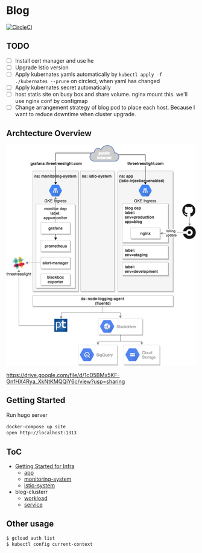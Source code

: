 # Blog

[![CircleCI](https://circleci.com/gh/threetreeslight/blog/tree/master.svg?style=svg)](https://circleci.com/gh/threetreeslight/blog/tree/master)

## TODO

- [ ] Install cert manager and use he
- [ ] Upgrade Istio version
- [ ] Apply kubernates yamls automatically by `kubectl apply -f ./kubernates --prune` on circleci, when yaml has changed
- [ ] Apply kubernates secret automatically
- [ ] host statis site on busy box and share volume. nginx mount this. we'll use nginx conf by configmap
- [ ] Change arrangement strategy of blog pod to place each host. Because I want to reduce downtime when cluster upgrade.

## Archtecture Overview

![](/docs/architecture.png)

https://drive.google.com/file/d/1cD5BMx5KF-GnfHX4Rya_XkNtKMQQiY6c/view?usp=sharing

## Getting Started

Run hugo server

```sh
docker-compose up site
open http://localhost:1313
```

## ToC

- [Getting Started for Infra](docs/getting-started-for-infra.md)
  - [app](docs/infra/app.md)
  - [monitoring-system](docs/infra/monitoring-system.md)
  - [istio-system](docs/infra/istio-system.md)
- blog-clusterr
  - [workload](https://console.cloud.google.com/kubernetes/workload?authuser=0&project=threetreeslight&workload_list_tablesize=50&workload_list_tablequery=%255B%257B_22k_22_3A_22is_system_22_2C_22t_22_3A10_2C_22v_22_3A_22_5C_22false_5C_22_22_2C_22s_22_3Atrue%257D_2C%257B_22k_22_3A_22metadata%252FclusterReference%252Fname_22_2C_22t_22_3A10_2C_22v_22_3A_22_5C_22blog-cluster_5C_22_22_2C_22s_22_3Atrue%257D%255D)
  - [service](https://console.cloud.google.com/kubernetes/discovery?authuser=0&project=threetreeslight&service_list_tablesize=50&service_list_tablequery=%255B%257B_22k_22_3A_22is_system_22_2C_22t_22_3A10_2C_22v_22_3A_22_5C_22false_5C_22_22_2C_22s_22_3Atrue%257D_2C%257B_22k_22_3A_22metadata%252FclusterReference%252Fname_22_2C_22t_22_3A10_2C_22v_22_3A_22_5C_22blog-cluster_5C_22_22%257D%255D)

## Other usage

```console
$ gcloud auth list
$ kubectl config current-context
```
